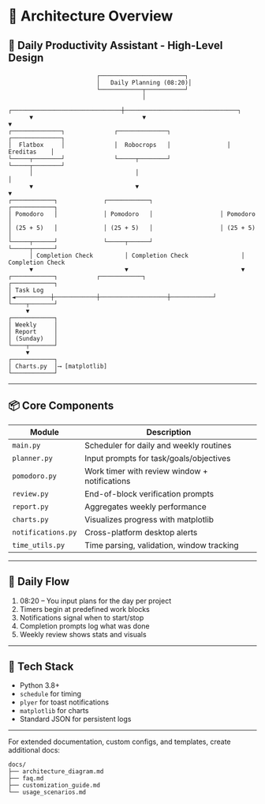 # 📐 Architecture Overview

## 🧠 Daily Productivity Assistant - High-Level Design

```text
                         ┌────────────────────────┐
                         │   Daily Planning (08:20)│
                         └────────────┬───────────┘
                                      │
      ┌───────────────────────────────┼────────────────────────────────┐
      ▼                               ▼                                ▼
┌──────────────┐              ┌──────────────┐                ┌──────────────┐
│  Flatbox     │              │  Robocrops   │                │  Ereditas    │
└─────┬────────┘              └─────┬────────┘                └─────┬────────┘
      │                             │                                 │
      ▼                             ▼                                 ▼
┌────────────┐             ┌────────────┐                   ┌────────────┐
│ Pomodoro   │             │ Pomodoro   │                   │ Pomodoro   │
│ (25 + 5)   │             │ (25 + 5)   │                   │ (25 + 5)   │
└─────┬──────┘             └─────┬──────┘                   └─────┬──────┘
      │ Completion Check         │ Completion Check               │ Completion Check
      ▼                          ▼                                ▼
┌────────────┐           ┌────────────┐                   ┌────────────┐
│ Task Log   │◄──────────┼────────────┼───────────────────┼────────────┘
└────┬───────┘                                           
     ▼
┌────────────┐
│ Weekly     │
│ Report     │
│ (Sunday)   │
└────┬───────┘
     ▼
┌────────────┐
│ Charts.py  │⟶ [matplotlib]
└────────────┘
```

---

## 📦 Core Components

| Module            | Description                                 |
|------------------|---------------------------------------------|
| `main.py`         | Scheduler for daily and weekly routines     |
| `planner.py`      | Input prompts for task/goals/objectives     |
| `pomodoro.py`     | Work timer with review window + notifications|
| `review.py`       | End-of-block verification prompts           |
| `report.py`       | Aggregates weekly performance               |
| `charts.py`       | Visualizes progress with matplotlib         |
| `notifications.py`| Cross-platform desktop alerts               |
| `time_utils.py`   | Time parsing, validation, window tracking   |

---

## 🔁 Daily Flow
1. 08:20 – You input plans for the day per project
2. Timers begin at predefined work blocks
3. Notifications signal when to start/stop
4. Completion prompts log what was done
5. Weekly review shows stats and visuals

---

## 🧰 Tech Stack
- Python 3.8+
- `schedule` for timing
- `plyer` for toast notifications
- `matplotlib` for charts
- Standard JSON for persistent logs

---

For extended documentation, custom configs, and templates, create additional docs:
```
docs/
├── architecture_diagram.md
├── faq.md
├── customization_guide.md
└── usage_scenarios.md
